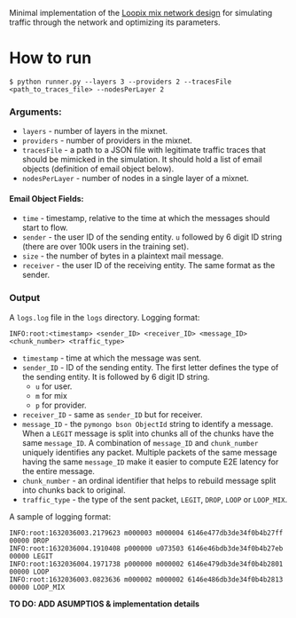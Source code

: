 Minimal implementation of the [Loopix mix network design](https://www.usenix.org/conference/usenixsecurity17/technical-sessions/presentation/piotrowska) for simulating traffic through the network and optimizing its parameters.

# How to run

```
$ python runner.py --layers 3 --providers 2 --tracesFile <path_to_traces_file> --nodesPerLayer 2
```

### Arguments:

- `layers` - number of layers in the mixnet.
- `providers` - number of providers in the mixnet.
- `tracesFile` - a path to a JSON file with legitimate traffic traces that should be mimicked in the simulation. It should hold a list of email objects (definition of email object below).
- `nodesPerLayer` - number of nodes in a single layer of a mixnet.

#### Email Object Fields:

- `time` - timestamp, relative to the time at which the messages should start to flow.
- `sender` - the user ID of the sending entity. `u` followed by 6 digit ID string (there are over 100k users in the training set).
- `size` - the number of bytes in a plaintext mail message.
- `receiver` - the user ID of the receiving entity. The same format as the sender.

### Output

A `logs.log` file in the `logs` directory. Logging format:

```
INFO:root:<timestamp> <sender_ID> <receiver_ID> <message_ID> <chunk_number> <traffic_type>
```

- `timestamp` - time at which the message was sent.
- `sender_ID` - ID of the sending entity. The first letter defines the type of the sending entity. It is followed by 6 digit ID string.
  - `u` for user.
  - `m` for mix
  - `p` for provider.
- `receiver_ID` - same as `sender_ID` but for receiver.
- `message_ID` - the `pymongo bson ObjectId` string to identify a message. When a `LEGIT` message is split into chunks all of the chunks have the same `message_ID`. A combination of `message_ID` and `chunk_number` uniquely identifies any packet. Multiple packets of the same message having the same `message_ID` make it easier to compute E2E latency for the entire message.
- `chunk_number` - an ordinal identifier that helps to rebuild message split into chunks back to original.
- `traffic_type` - the type of the sent packet, `LEGIT`, `DROP`, `LOOP` or `LOOP_MIX`.

A sample of logging format:

```
INFO:root:1632036003.2179623 m000003 m000004 6146e477db3de34f0b4b27ff 00000 DROP
INFO:root:1632036004.1910408 p000000 u073503 6146e46bdb3de34f0b4b27eb 00000 LEGIT
INFO:root:1632036004.1971738 p000000 m000002 6146e479db3de34f0b4b2801 00000 LOOP
INFO:root:1632036003.0823636 m000002 m000002 6146e486db3de34f0b4b2813 00000 LOOP_MIX
```

**TO DO: ADD ASUMPTIOS & implementation details**
